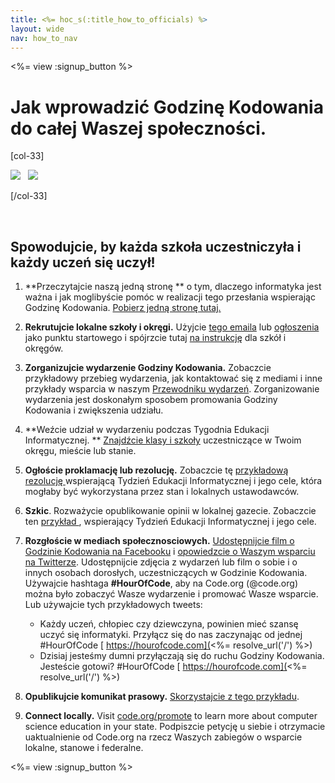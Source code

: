 ```yaml
---
title: <%= hoc_s(:title_how_to_officials) %>
layout: wide
nav: how_to_nav
---
```

<%= view :signup_button %>

# Jak wprowadzić Godzinę Kodowania do całej Waszej społeczności.

[col-33]

![](/images/fit-275/highlight-obama.png)&nbsp;&nbsp;&nbsp;![](/images/fit-246/dan.jpg)

[/col-33]

<p style="clear:both">&nbsp;</p>

## Spowodujcie, by każda szkoła uczestniczyła i każdy uczeń się uczył!

1. **Przeczytajcie naszą jedną stronę ** o tym, dlaczego informatyka jest ważna i jak moglibyście pomóc w realizacji tego przesłania wspierając Godzinę Kodowania. [Pobierz jedną stronę tutaj.](/files/hoc-one-pager.pdf)

2. **Rekrutujcie lokalne szkoły i okręgi.** Użyjcie [ tego emaila](<%= resolve_url('/promote/resources#sample-emails') %>) lub [ ogłoszenia ](<%= resolve_url('/promote/stats') %>) jako punktu startowego i spójrzcie tutaj [ na instrukcję](<%= resolve_url('/how-to') %>) dla szkół i okręgów.

3. **Zorganizujcie wydarzenie Godziny Kodowania.** Zobaczcie przykładowy przebieg wydarzenia, jak kontaktować się z mediami i inne przykłady wsparcia w naszym [Przewodniku wydarzeń](<%= resolve_url('/how-to/events') %>). Zorganizowanie wydarzenia jest doskonałym sposobem promowania Godziny Kodowania i zwiększenia udziału.

4. **Weźcie udział w wydarzeniu podczas Tygodnia Edukacji Informatycznej. ** [ Znajdźcie klasy i szkoły](<%= resolve_url('/events') %>) uczestniczące w Twoim okręgu, mieście lub stanie.

5. **Ogłoście proklamację lub rezolucję.** Zobaczcie tę [ przykładową rezolucję ](<%= resolve_url('resources/proclamation') %>) wspierającą Tydzień Edukacji Informatycznej i jego cele, która mogłaby być wykorzystana przez stan i lokalnych ustawodawców.

6. **Szkic**. Rozważycie opublikowanie opinii w lokalnej gazecie. Zobaczcie ten [ przykład ](<%= resolve_url('/promote/op-ed') %>), wspierający Tydzień Edukacji Informatycznej i jego cele.

7. **Rozgłoście w mediach społecznosciowych.** [Udostępnijcie film o Godzinie Kodowania na Facebooku](https://www.facebook.com/sharer/sharer.php?u=http%3A%2F%2Fhourofcode.com%2Fus) i [opowiedzcie o Waszym wsparciu na Twitterze](https://twitter.com/intent/tweet?url=http%3A%2F%2Fhourofcode.com&text=I%27m%20participating%20in%20this%20year%27s%20%23HourOfCode%2C%20are%20you%3F%20%40codeorg&original_referer=https%3A%2F%2Fwww.google.com%2Furl%3Fq%3Dhttps%253A%252F%252Ftwitter.com%252Fshare%253Fhashtags%253D%2526amp%253Brelated%253Dcodeorg%2526amp%253Btext%253DI%252527m%252Bparticipating%252Bin%252Bthis%252Byear%252527s%252B%252523HourOfCode%25252C%252Bare%252Byou%25253F%252B%252540codeorg%2526amp%253Burl%253Dhttp%25253A%25252F%25252Fhourofcode.com%26sa%3DD%26sntz%3D1%26usg%3DAFQjCNE1GLTUbKZfMlEh9Aj5w0iswz6PYQ&related=codeorg&hashtags=). Udostępnijcie zdjęcia z wydarzeń lub film o sobie i o innych osobach dorosłych, uczestniczących w Godzinie Kodowania. Używajcie hashtaga **#HourOfCode**, aby na Code.org (@code.org) można było zobaczyć Wasze wydarzenie i promować Wasze wsparcie. Lub używajcie tych przykładowych tweets:
    
    - Każdy uczeń, chłopiec czy dziewczyna, powinien mieć szansę uczyć się informatyki. Przyłącz się do nas zaczynając od jednej #HourOfCode [ https://hourofcode.com](<%= resolve_url('/') %>)
    - Dzisiaj jesteśmy dumni przyłączają się do ruchu Godziny Kodowania. Jesteście gotowi? #HourOfCode [ https://hourofcode.com](<%= resolve_url('/') %>)   
          
        

8. **Opublikujcie komunikat prasowy.** [ Skorzystajcie z tego przykładu](<%= resolve_url('/promote/official-press-release') %>).

9. **Connect locally.** Visit [code.org/promote](<%= codeorg_url('/promote') %>) to learn more about computer science education in your state. Podpiszcie petycję u siebie i otrzymacie uaktualnienie od Code.org na rzecz Waszych zabiegów o wsparcie lokalne, stanowe i federalne.

<%= view :signup_button %>